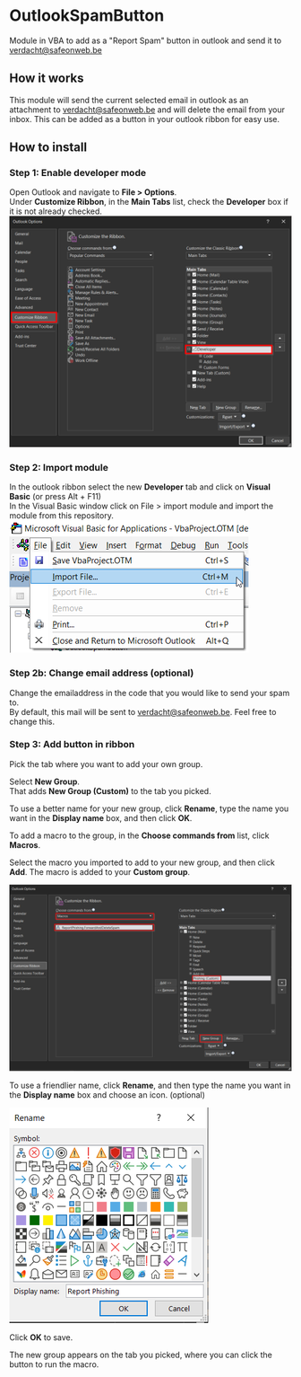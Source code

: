 # OutlookSpamButton
Module in VBA to add as a "Report Spam" button in outlook and send it to verdacht@safeonweb.be

## How it works
This module will send the current selected email in outlook as an attachment to verdacht@safeonweb.be and will delete the email from your inbox. This can be added as a button in your outlook ribbon for easy use.

## How to install

### Step 1: Enable developer mode
Open Outlook and navigate to **File > Options**.  
Under **Customize Ribbon**, in the **Main Tabs** list, check the **Developer** box if it is not already checked.
![Outlook Options](https://github.com/T0nyMacaroni/OutlookSpamButton/blob/main/images/1-outlookoptions.png?raw=true) 

### Step 2: Import module
In the outlook ribbon select the new **Developer** tab and click on **Visual Basic** (or press Alt + F11)  
In the Visual Basic window click on File > import module and import the module from this repository.  
![Import Module](https://github.com/T0nyMacaroni/OutlookSpamButton/blob/main/images/2-importmodule.png?raw=true)  

### Step 2b: Change email address (optional)
Change the emailaddress in the code that you would like to send your spam to.  
By default, this mail will be sent to verdacht@safeonweb.be. Feel free to change this.

### Step 3: Add button in ribbon
Pick the tab where you want to add your own group. 

Select **New Group**.  
That adds **New Group (Custom)** to the tab you picked.

To use a better name for your new group, click **Rename**, type the name you want in the **Display name** box, and then click **OK**.  

To add a macro to the group, in the **Choose commands from** list, click **Macros**.

Select the macro you imported to add to your new group, and then click **Add**. The macro is added to your **Custom group**.

![Import Module](https://github.com/T0nyMacaroni/OutlookSpamButton/blob/main/images/3-customizeribbon.png?raw=true) 

To use a friendlier name, click **Rename**, and then type the name you want in the **Display name** box and choose an icon. (optional)

![Rename](https://github.com/T0nyMacaroni/OutlookSpamButton/blob/main/images/4-rename.png?raw=true) 

Click **OK** to save.

The new group appears on the tab you picked, where you can click the button to run the macro. 